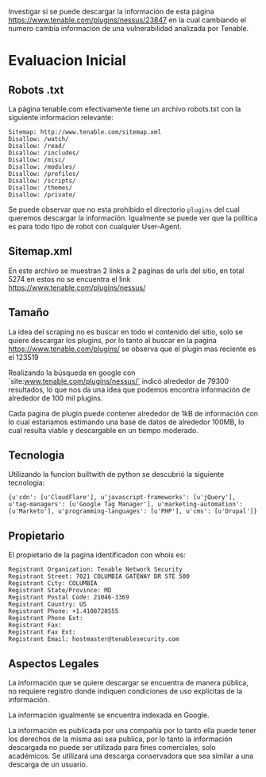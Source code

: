Investigar si se puede descargar la información de esta página
https://www.tenable.com/plugins/nessus/23847 
en la cual cambiando el numero cambia informacion de una vulnerabilidad analizada por Tenable.


# Evaluacion Inicial
## Robots .txt
La página tenable.com efectivamente tiene un archivo robots.txt con la siguiente informacion relevante:
```User-agent: *
Sitemap: http://www.tenable.com/sitemap.xml
Disallow: /watch/
Disallow: /read/
Disallow: /includes/
Disallow: /misc/
Disallow: /modules/
Disallow: /profiles/
Disallow: /scripts/
Disallow: /themes/
Disallow: /private/
```

Se puede observar que no esta prohibido el directorio `plugins` del cual queremos descargar la información.
Igualmente se puede ver que la politica es para todo tipo de robot con cualquier User-Agent.

## Sitemap.xml
En este archivo se muestran 2 links a 2 paginas de urls del sitio, en total 5274 en estos no se encuentra el link https://www.tenable.com/plugins/nessus/


## Tamaño
La idea del scraping no es buscar en todo el contenido del sitio, solo se quiere descargar los plugins, por lo tanto al buscar en la pagina https://www.tenable.com/plugins/ se observa que el plugin mas reciente es el 123519

Realizando la búsqueda en google con ´site:www.tenable.com/plugins/nessus/´ indicó alrededor de 79300 resultados, lo que nos da una idea que podemos encontra información de alrededor de 100 mil plugins.

Cada pagina de plugin puede contener alrededor de 1kB de información con lo cual estariamos estimando una base de datos de alrededor 100MB, lo cual resulta viable y descargable en un tiempo moderado.

## Tecnologia
Utilizando la funcion builtwith de python se descubrió la siguiente tecnologia:

```{u'cdn': [u'CloudFlare'], u'javascript-frameworks': [u'jQuery'], u'tag-managers': [u'Google Tag Manager'], u'marketing-automation': [u'Marketo'], u'programming-languages': [u'PHP'], u'cms': [u'Drupal']}```

## Propietario
El propietario de la pagina identificadon con whois es:
```Registrant Name: Tenable Network Security
Registrant Organization: Tenable Network Security
Registrant Street: 7021 COLUMBIA GATEWAY DR STE 500
Registrant City: COLUMBIA
Registrant State/Province: MD
Registrant Postal Code: 21046-3369
Registrant Country: US
Registrant Phone: +1.4108720555
Registrant Phone Ext: 
Registrant Fax: 
Registrant Fax Ext: 
Registrant Email: hostmaster@tenablesecurity.com
```

## Aspectos Legales
La información que se quiere descargar se encuentra de manera pública, no requiere registro donde indiquen condiciones de uso explicitas de la información.

La información igualmente se encuentra indexada en Google.

La información es publicada por una compañía por lo tanto ella puede tener los derechos de la misma asi sea publica, por lo tanto la información descargada no puede ser utilizada para fines comerciales, solo académicos. Se utilizará una descarga conservadora que sea similar a una descarga de un usuario.












